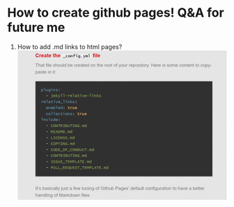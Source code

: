 #  How to create github pages! Q&A for future me

1. How to add .md links to html pages?
![here](/images/usefultips1.png)